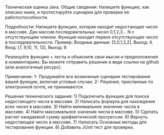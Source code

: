 Техническая оценка Java. Общие сведения: Напишите функцию, как описано ниже, и протестируйте сценарии для проверки ее работоспособности.

Подробности: Напишите функцию, которая находит недостающее число в массиве. Дан массив последовательных чисел 0,1,2,3... N с отсутствующим членом.
Функция находит первое отсутствующее число в последовательности. Пример: Входные данные: [5,0,1,3,2], Выход: 4. Вход: [7, 9,10, 11, 12], Выход: 8

Реализуйте функцию + тесты и объясните свои мысли и предположения в комментариях. Вы можете отправить решение в виде ссылки на github (или аналогичный ресурс).

Примечание:
1- Продумайте все возможные сценарии тестирования вашей функции, включая угловые случаи.
2- Решения, присланные по электронной почте, не принимаются.

Решение технического задания: 1) Подключить функцию для поиска недостающего числа в массиве. 2) Написать формула для нахождения всех чисел в массиве. 3) Найти минимальное значение числа в массиве. 4) Найти максимальное значения числа в массиве. 5) Сделать расчет ожидаемой сумму арифметической прогрессии. 6) Вернуть недостающее число в массиве. 7) Написать Основные методы для тестирования функции. 8) Добавить JUnit тест для проверки.
